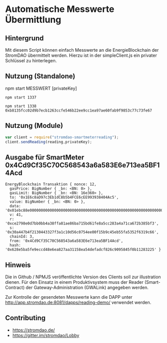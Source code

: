 # Automatische Messwerte Übermittlung

## Hintergrund
Mit diesem Script können einfach Messwerte an die EnergieBlockchain der StromDAO übermittelt werden. Hierzu ist in der simpleClient.js ein privater Schlüssel zu hinterlegen.

## Nutzung (Standalone)
npm start MESSWERT [privateKey]

```
npm start 1337
```

```
npm start 1338 0xb8135fcc02d9b7ecb1263ccfe546b22ee9cc1ea97ae60fab9f9853c77c73fe67
```

## Nutzung (Module)

```javascript
var client = require("stromdao-smartmeterreading");
client.sendReading(reading,privateKey);
```

## Ausgabe für SmartMeter 0x4Cd9Cf35C70C568543a6a583E6e713ea5BF14Acd
```
EnergyBlockchain Transaktion { nonce: 12,
  gasPrice: BigNumber { _bn: <BN: 0> },
  gasLimit: BigNumber { _bn: <BN: 16e360> },
  to: '0x1E6c8aD97c3Eb1dC8b5b4FCE6cEE993938404Ac5',
  value: BigNumber { _bn: <BN: 0> },
  data: '0x01ebc88e0000000000000000000000000000000000000000000000000000000000000539',
  v: 41,
  r: '0xce2798e0d7bb0bb4a38ffa81ae86ba715bd61fe8a5cc283a4a71ca672b385bf3',
  s: '0x30a447b4f2130443327f3a1c10d56c0754ee00f15b9c45eb55fa5352f6319c66',
  chainId: 3,
  from: '0x4Cd9Cf35C70C568543a6a583E6e713ea5BF14Acd',
  hash: '0x628e5ba5fe9eccd48e6ea827aa31158ea54defadcf826c9095845f0b11283225' }
```

## Hinweis
Die in Github / NPMJS veröffentlichte Version des Clients soll zur illustration dienen. Für den Einsatz in einem Produktivsystem muss der Reader (Smart-Contract) der Gateway-Administration (GWALink) angegeben werden.

Zur Kontrolle der gesendeten Messwerte kann die DAPP unter http://app.stromdao.de:8081/dapps/reading-demo/ verwendet werden.

## Contributing
- https://stromdao.de/
- https://gitter.im/stromdao/Lobby
